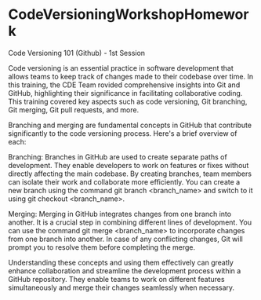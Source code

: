 # CodeVersioningWorkshopHomework

Code Versioning 101 (Github) - 1st Session 


Code versioning is an essential practice in software development that allows teams to keep track of changes made to their codebase over time. In this training, the CDE Team rovided comprehensive insights into Git and GitHub, highlighting their significance in facilitating collaborative coding. This training covered key aspects such as code versioning, Git branching, Git merging, Git pull requests, and more.

Branching and merging are fundamental concepts in GitHub that contribute significantly to the code versioning process. Here's a brief overview of each:

Branching: Branches in GitHub are used to create separate paths of development. They enable developers to work on features or fixes without directly affecting the main codebase. By creating branches, team members can isolate their work and collaborate more efficiently. You can create a new branch using the command git branch <branch_name> and switch to it using git checkout <branch_name>.

Merging: Merging in GitHub integrates changes from one branch into another. It is a crucial step in combining different lines of development. You can use the command git merge <branch_name> to incorporate changes from one branch into another. In case of any conflicting changes, Git will prompt you to resolve them before completing the merge.

Understanding these concepts and using them effectively can greatly enhance collaboration and streamline the development process within a GitHub repository. They enable teams to work on different features simultaneously and merge their changes seamlessly when necessary.